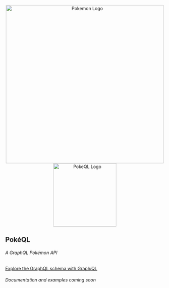 <p align="center">
  <img width="500" src="https://cloud.githubusercontent.com/assets/2883345/20200963/ebfd1998-a7f7-11e6-8ea2-c8d907862be1.png" alt="Pokemon Logo"/>
  <br/>
  <img width="200" src="https://cloud.githubusercontent.com/assets/2883345/20200964/ebfe6712-a7f7-11e6-9259-43e5a88cd592.png" alt="PokeQL Logo"/>
</p>

## PokéQL
###### A GraphQL Pokémon API

[Explore the GraphQL schema with Graph*i*QL](graph.pokeql.win)


###### Documentation and examples coming soon
